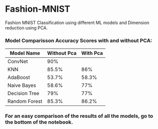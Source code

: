 # Fashion-MNIST

Fashion MNIST Classification using different ML models and Dimension reduction using PCA.


### Model Comparisson Accuracy Scores with and without PCA:

Model Name | Without Pca | With Pca
------------ | ------------- | -------------
ConvNet | 90% | 
KNN | 85.5% | 86%
AdaBoost | 53.7% | 58.3%
Naive Bayes | 58.6% | 77%
Decision Tree | 79% | 77%
Random Forest | 85.3% | 86.2%


### For an easy comparison of the results of all the models, go to the bottom of the notebook.


